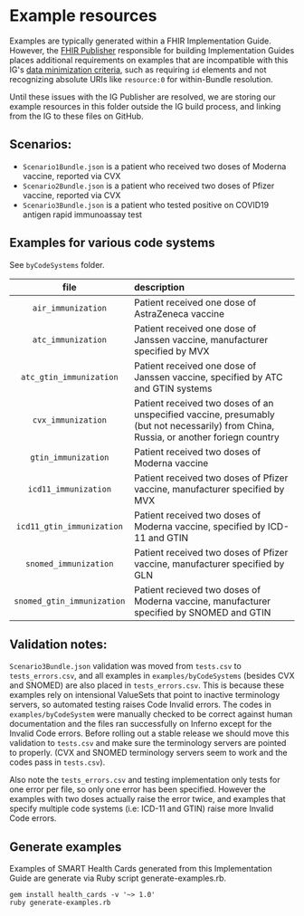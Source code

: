 # Example resources

Examples are typically generated within a FHIR Implementation Guide. However, the [FHIR Publisher](https://confluence.hl7.org/display/FHIR/IG+Publisher+Documentation) responsible for building Implementation Guides places additional requirements on examples that are incompatible with this IG's [data minimization criteria](http://build.fhir.org/ig/dvci/vaccine-credential-ig/branches/main/profiles.html#data-minimization), such as requiring `id` elements and not recognizing absolute URIs like `resource:0` for within-Bundle resolution.

Until these issues with the IG Publisher are resolved, we are storing our example resources in this folder outside the IG build process, and linking from the IG to these files on GitHub.

## Scenarios:
 - `Scenario1Bundle.json` is a patient who received two doses of Moderna vaccine, reported via CVX
 - `Scenario2Bundle.json` is a patient who received two doses of Pfizer vaccine, reported via CVX
 - `Scenario3Bundle.json` is a patient who tested positive on COVID19 antigen rapid immunoassay test

## Examples for various code systems

See `byCodeSystems` folder.

| file                       | description                                      |
|:--------------------------:|:-------------------------------------------------|
| `air_immunization`         | Patient received one dose of AstraZeneca vaccine |
| `atc_immunization`         | Patient received one dose of Janssen vaccine, manufacturer specified by MVX     |
| `atc_gtin_immunization`    | Patient received one dose of Janssen vaccine, specified by ATC and GTIN systems |
| `cvx_immunization`         | Patient received two doses of an unspecified vaccine, presumably (but not necessarily) from China, Russia, or another foriegn country |
| `gtin_immunization`        | Patient received two doses of Moderna vaccine    |
| `icd11_immunization`       | Patient received two doses of Pfizer vaccine, manufacturer specified by MVX     |
| `icd11_gtin_immunization`  | Patient received two doses of Moderna vaccine, specified by ICD-11 and GTIN     |
| `snomed_immunization`      | Patient received two doses of Pfizer vaccine, manufacturer specified by GLN     |
| `snomed_gtin_immunization` | Patient recieved two doses of Moderna vaccine, manufacturer specified by SNOMED and GTIN |


## Validation notes:
`Scenario3Bundle.json` validation was moved from `tests.csv` to `tests_errors.csv`, and all examples in `examples/byCodeSystems` (besides CVX and SNOMED) are also placed in `tests_errors.csv`. This
is because these examples rely on intensional ValueSets that point to inactive terminology servers, so automated testing raises Code Invalid errors. The codes in `examples/byCodeSystem` were
manually checked to be correct against human documentation and the files ran successfully on Inferno except for the Invalid Code errors. Before rolling out a stable release we should move this
validation to `tests.csv` and make sure the terminology servers are pointed to properly. (CVX and SNOMED terminology servers seem to work and the codes pass in `tests.csv`).

Also note the `tests_errors.csv` and testing implementation only tests for one error per file, so only one error has been specified. However the examples with two doses actually raise the
error twice, and examples that specify multiple code systems (i.e: ICD-11 and GTIN) raise more Invalid Code errors.


## Generate examples

Examples of SMART Health Cards generated from this Implementation Guide are generate via Ruby script generate-examples.rb.

    gem install health_cards -v '~> 1.0'
    ruby generate-examples.rb